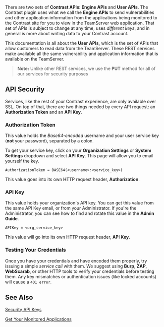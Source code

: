 <!--
title: "Introduction To The Contrast REST API"
description: "Overview of the REST API"
tags: "API v1 REST authorization token"
-->

There are two sets of **Contrast APIs**: **Engine APIs** and **User APIs**. The Contrast plugin uses what we call the **Engine APIs** to send vulnerabilities and other application information from the applications being monitored to the Contrast site for you to view in the TeamServer web application. That set of APIs is subject to change at any time, uses *different keys*, and in general is more about writing data to your Contrast account.

This documentation is all about the **User APIs**, which is the set of APIs that allow customers to read data from the TeamServer. These REST services make available all the same vulnerability and application information that is available on the TeamServer. 

>**Note:** Unlike other REST services, we use the **PUT** method for all of our services for security purposes

## API Security

Services, like the rest of your Contrast experience, are only available over SSL. On top of that, there are two things needed by every API request: an **Authorization Token** and an **API Key**.

### Authorization Token

This value holds the *Base64-encoded* username and your user service key (**not** your password), separated by a colon.

To get your service key, click on your **Organization Settings** or **System Settings** dropdown and select **API Key**. This page will allow you to email yourself the key.

```AuthorizationToken = BASE64(<username>:<service_key>)```

This value goes into its own HTTP request header, **Authorization**.

### API Key

This value holds your organization's API key. You can get this value from the same API Key email, or from your Administrator. If you're the Administrator, you can see how to find and rotate this value in the **Admin Guide**. 

```APIKey = <org_service_key>```

This value will go into its own HTTP request header, **API Key**.

### Testing Your Credentials

Once you have your credentials and have encoded them properly, try issuing a simple *service call* with them. We suggest using **Burp**, **ZAP**, **WebScarab**, or other HTTP tools to verify your credentials before testing them. Any key mismatches or authentication issues (like locked accounts) will cause a ```401 error```.

## See Also

[Security API Keys](admin_tsconfigset.html#key)

[Get Your Monitored Applications](dev_api1.html#monitor)

